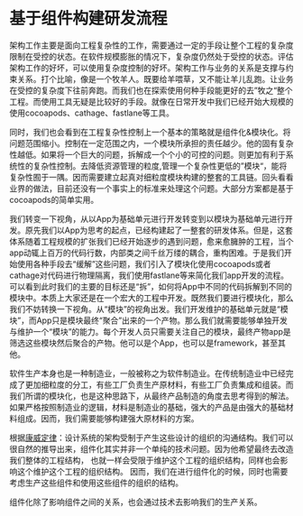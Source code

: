 # 基于组件构建研发流程

架构工作主要是面向工程复杂性的工作，需要通过一定的手段让整个工程的复杂度限制在受控的状态。在软件规模膨胀的情况下，复杂度仍然处于受控的状态。评估架构工作的好坏，可以使用复杂度控制的好坏。架构工作与业务的关系是支撑与约束关系。打个比喻，像是一个牧羊人。既要给羊喂草，又不能让羊儿乱跑。让业务在受控的复杂度下往前奔跑。而我们也在探索使用何种手段能更好的去”牧之“整个工程。而使用工具无疑是比较好的手段。就像在日常开发中我们已经开始大规模的使用cocoapods、cathage、fastlane等工具。

同时，我们也会看到在工程复杂性控制上一个基本的策略就是组件化&模块化。将问题范围缩小。控制在一定范围之内，一个模块所承担的责任越少。他的固有复杂性越低。如果将一个巨大的问题，拆解成一个个小的可控的问题。则更加有利于系统性的复杂性控制。去降低资源管理的粒度,管理一个复杂性更低的”模块“，能将复杂性囿于一隅。因而需要建立起真对细粒度模块构建的整套的工具链。回头看看业界的做法，目前还没有一个事实上的标准来处理这个问题。大部分方案都是基于cocoapods的简单实用。

我们转变一下视角，从以App为基础单元进行开发转变到以模块为基础单元进行开发。原先我们以App为思考的起点，已经构建起了一整套的研发体系。但是，这套体系随着工程规模的扩张我们已经开始逐步的遇到问题，愈来愈臃肿的工程，当个app动辄上百万的代码行数，内部类之间千丝万缕的耦合，重构困难。于是我们开始使用各种手段去“缓解”这些问题，我们引入了模块化使用cocoapods或者cathage对代码进行物理隔离，我们使用fastlane等来简化我们app开发的流程。可以看到此时我们的主要的目标还是“拆”，如何将App中不同的代码拆解到不同的模块中。本质上大家还是在一个宏大的工程中开发。既然我们要进行模块化，那么我们不妨转换一下视角。从“模块”的视角出发。我们开发维护的基础单元就是“模块”，而App只是模块最终“聚合”出来的一个产物。那么我们就需要能够单独开发与维护一个“模块”的能力。每个开发人员只需要关注自己的模块，最终产物app是筛选这些模块然后聚合的产物。他可以是个App，也可以是framework，甚至其他。

软件生产本身也是一种制造业，一般被称之为软件制造业。在传统制造业中已经完成了更加细粒度的分工，有些工厂负责生产原材料，有些工厂负责集成和组装。而我们所谓的模块化，也是这种思路下，从最终产品制造的角度去思考得到的解法。如果严格按照制造业的逻辑，材料是制造业的基础，强大的产品是由强大的基础材料组成。因而，我们需要能够构建强大原材料的方案。

根据[康威定律](https://zh.wikipedia.org/wiki/%E5%BA%B7%E5%A8%81%E5%AE%9A%E5%BE%8B)：设计系统的架构受制于产生这些设计的组织的沟通结构。我们可以很自然的推导出来，组件化其实并非一个单纯的技术问题。因为他希望最终去改造我们整体的工程结构， 也就一样会受限于维护这个工程的组织结构，同样也会影响这个维护这个工程的组织结构。 因而，我们在进行组件化的时候，同时也需要考虑生产这些组件和使用这些组件的组织的结构。

组件化除了影响组件之间的关系，也会通过技术去影响我们的生产关系。&#x20;
